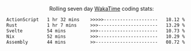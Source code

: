<p align="center">Rolling seven day <a href="https://wakatime.com/@syrkis"/>WakaTime</a> coding stats:</p>
<!--START_SECTION:waka-->

```txt
ActionScript   1 hr 32 mins    >>>>>--------------------   18.12 %
Rust           1 hr 7 mins     >>>----------------------   13.29 %
Svelte         54 mins         >>>----------------------   10.73 %
Nix            52 mins         >>>----------------------   10.29 %
Assembly       44 mins         >>-----------------------   08.72 %
```

<!--END_SECTION:waka-->
